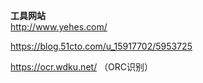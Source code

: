**工具网站**  
http://www.yehes.com/

https://blog.51cto.com/u_15917702/5953725

https://ocr.wdku.net/ （ORC识别）
